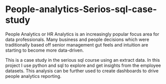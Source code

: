 # People-analytics-Serios-sql-case-study
People Analytics or HR Analytics is an increasingly popular focus area
for data professionals. Many business and people decisions which were
traditionally based off senior management gut feels and intuition are
starting to become more data-driven.

This is a case study in the serious sql course using an extract data. In this project I use python and sql to explore and get insights from the employee datasets. This analysis can be further used to create dashboards to drive people analytics reporting.

